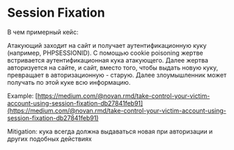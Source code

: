 # Session Fixation

В чем примерный кейс:&#x20;

Атакующий заходит на сайт и получает аутентификационную куку (например, PHPSESSIONID). С помощью cookie poisoning жертве встривается аутентификационная кука атакующего. Далее жертва авторизуется на сайте, и сайт, вместо того, чтобы выдать новую куку, превращает в авторизационную - старую. Далее злоумышленник может получать по этой куке всю информацию.

Example: [https://medium.com/@novan.rmd/take-control-your-victim-account-using-session-fixation-db27841feb91](https://medium.com/@novan.rmd/take-control-your-victim-account-using-session-fixation-db27841feb91)

Mitigation: кука всегда должна выдаваться новая при авторизации и других подобных действиях
